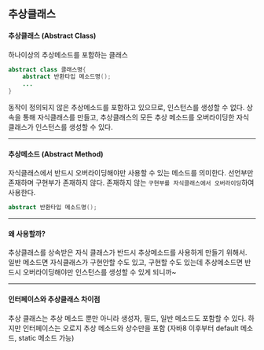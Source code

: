 ## 추상클래스

#### 추상클래스 (Abstract Class)
하나이상의 추상메소드를 포함하는 클래스

````java
abstract class 클래스명{
    abstract 반환타입 메소드명();
    ...
}
````
동작이 정의되지 않은 추상메소드를 포함하고 있으므로, 인스턴스를 생성할 수 없다.
상속을 통해 자식클래스를 만들고, 추상클래스의 모든 추상 메소드를 오버라이딩한 자식 클래스가
인스턴스를 생성할 수 있다.

---

#### 추상메소드 (Abstract Method)

자식클래스에서 반드시 오버라이딩해야만 사용할 수 있는 메소드를 의미한다. 선언부만 존재하며 구현부가 존재하지 않다.
존재하지 않는 `구현부를 자식클래스에서 오버라이딩`하여 사용한다.
````java
abstract 반환타입 메소드명();
````
---
#### 왜 사용할까?
추상클래스를 상속받은 자식 클래스가 반드시 추상메소드를 사용하게 만들기 위해서.   
일반 메소드면 자식클래스가 구현안할 수도 있고, 구현할 수도 있는데 추상메소드면 반드시 오버라이딩해야만
인스턴스를 생성할 수 있게 되니까~

---
#### 인터페이스와 추상클래스 차이점
추상 클래스는 추상 메소드 뿐만 아니라 생성자, 필드, 일반 메소드도 포함할 수 있다.
하지만 인터페이스는 오로지 추상 메소드와 상수만을 포함 (자바8 이후부터 default 메소드, static 메소드 가능)